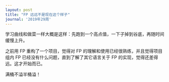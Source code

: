 ```yaml
---
layout: post
title: "FP 远远不是现在这个样子"
journal: '2019年29周'
---
```


学习曲线和做菜一样大概是这样：先跑到一个高点值，一下子掉到谷底，再随时间缓慢上升。

之前用 FP 重构了一个项目，觉得对 FP 的理解和使用已经很熟练，并且觉得项目组内 FP 已经没有什么问题，直到了解了其它语言关于 FP 的实现，觉得还差得远。这才开始而已。

满桶不溢半桶溢！